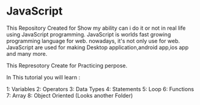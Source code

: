 # JavaScript
This Repository Created for Show my ability can i do it or not in real life using JavaScript programming. JavaScript is worlds fast growing programming language for web. nowadays, it's not only use for web. JavaScript are used for making Desktop application,android app,ios app and many more. 

This Represotory Create for Practicing perpose.

In This tutorial you will learn : 

1: Variables
2: Operators
3: Data Types
4: Statements
5: Loop
6: Functions
7: Array
8: Object Oriented (Looks another Folder)
